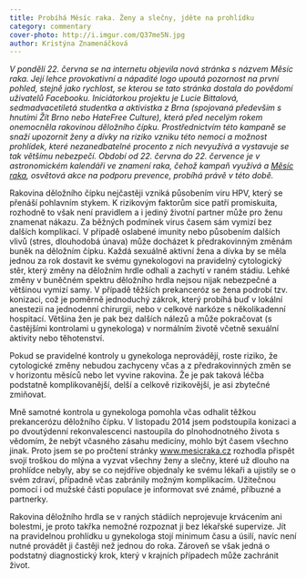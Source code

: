 ```yaml
---
title: Probíhá Měsíc raka. Ženy a slečny, jděte na prohlídku
category: commentary
cover-photo: http://i.imgur.com/Q37me5N.jpg
author: Kristýna Znamenáčková
---
```


*V pondělí 22. června se na internetu objevila nová stránka s názvem Měsíc raka. Její lehce provokativní a nápadité logo upoutá pozornost na první pohled, stejně jako rychlost, se kterou se tato stránka dostala do povědomí uživatelů Facebooku. Iniciátorkou projektu je Lucie Bittalová, sedmadvacetiletá studentka a aktivistka z Brna (spojovaná především s hnutími Žít Brno nebo HateFree Culture), která před necelým rokem onemocněla rakovinou děložního čípku. Prostřednictvím této kampaně se snaží upozornit ženy a dívky na riziko vzniku této nemoci a možnost prohlídek, které nezanedbatelné procento z nich nevyužívá a vystavuje se tak většímu nebezpečí. Období od 22. června do 22. července je v astronomickém kalendáři ve znamení raka, čehož kampaň využívá a [Měsíc raka](http://mesicraka.cz/), osvětová akce na podporu prevence, probíhá právě v této době.*

Rakovina děložního čípku nejčastěji vzniká působením viru HPV, který se přenáší pohlavním stykem. K rizikovým faktorům sice patří promiskuita, rozhodně to však není pravidlem a i jediný životní partner může pro ženu znamenat nákazu. Za běžných podmínek virus časem sám vymizí bez dalších komplikací. V případě oslabené imunity nebo působením dalších vlivů (stres, dlouhodobá únava) může docházet k předrakovinným změnám buněk na děložním čípku. Každá sexuálně aktivní žena a dívka by se měla jednou za rok dostavit ke svému gynekologovi na pravidelný cytologický stěr, který změny na děložním hrdle odhalí a zachytí v raném stádiu. Lehké změny v buněčném spektru děložního hrdla nejsou nijak nebezpečné a většinou vymizí samy. V případě těžších prekanceróz se žena podrobí tzv. konizaci, což je poměrně jednoduchý zákrok, který probíhá buď v lokální anestezii na jednodenní chirurgii, nebo v celkové narkóze s několikadenní hospitací. Většina žen je pak bez dalších nálezů a může pokračovat (s častějšími kontrolami u gynekologa) v normálním životě včetně sexuální aktivity nebo těhotenství.

Pokud se pravidelné kontroly u gynekologa neprovádějí, roste riziko, že cytologické změny nebudou zachyceny včas a z předrakovinných změn se v horizontu měsíců nebo let vyvine rakovina. Že je pak taková léčba podstatně komplikovanější, delší a celkově rizikovější, je asi zbytečné zmiňovat.

Mně samotné kontrola u gynekologa pomohla včas odhalit těžkou prekancerózu děložního čípku. V listopadu 2014 jsem podstoupila konizaci a po dvoutýdenní rekonvalescenci nastoupila do plnohodnotného života s vědomím, že nebýt včasného zásahu medicíny, mohlo být časem všechno jinak. Proto jsem se po pročtení stránky www.mesicraka.cz rozhodla přispět svojí troškou do mlýna a vyzvat všechny ženy a slečny, které už dlouho na prohlídce nebyly, aby se co nejdříve objednaly ke svému lékaři a ujistily se o svém zdraví, případně včas zabránily možným komplikacím. Užitečnou pomocí i od mužské části populace je informovat své známé, příbuzné a partnerky. 

Rakovina děložního hrdla se v raných stádiích neprojevuje krvácením ani bolestmi, je proto takřka nemožné rozpoznat ji bez lékařské supervize. Jít na pravidelnou prohlídku u gynekologa stojí minimum času a úsilí, navíc není nutné provádět ji častěji než jednou do roka. Zároveň se však jedná o podstatný diagnostický krok, který v krajních případech může zachránit život.



